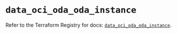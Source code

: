 # `data_oci_oda_oda_instance`

Refer to the Terraform Registry for docs: [`data_oci_oda_oda_instance`](https://registry.terraform.io/providers/hashicorp/oci/7.19.0/docs/data-sources/oda_oda_instance).
